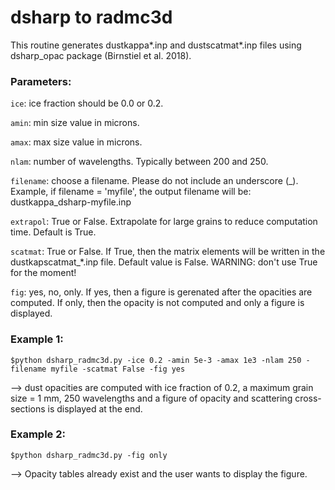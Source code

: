 # dsharp to radmc3d

This routine generates dustkappa*.inp and dustscatmat*.inp files using dsharp_opac package (Birnstiel et al. 2018).


### Parameters:
```ice```: ice fraction should be 0.0 or 0.2.

```amin```: min size value in microns.

```amax```: max size value in microns.

```nlam```: number of wavelengths. Typically between 200 and 250.

```filename```: choose a filename. Please do not include an underscore (_). Example, if filename = 'myfile', the output filename will be: dustkappa_dsharp-myfile.inp 

```extrapol```: True or False. Extrapolate for large grains to reduce computation time. Default is True.

```scatmat```: True or False. If True, then the matrix elements will be written in the dustkapscatmat_*.inp file. Default value is False. WARNING: don't use True for the moment!

```fig```: yes, no, only. If yes, then a figure is gerenated after the opacities are computed. If only, then the opacity is not computed and only a figure is displayed.

### Example 1:

```
$python dsharp_radmc3d.py -ice 0.2 -amin 5e-3 -amax 1e3 -nlam 250 -filename myfile -scatmat False -fig yes
``` 
--> dust opacities are computed with ice fraction of 0.2, a maximum grain size = 1 mm, 250 wavelengths and a figure of opacity and scattering cross-sections is displayed at the end.

### Example 2:

```
$python dsharp_radmc3d.py -fig only
``` 
--> Opacity tables already exist and the user wants to display the figure.
